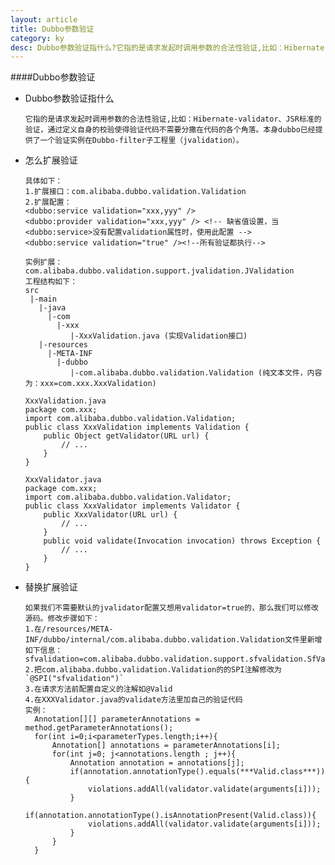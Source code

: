 ```yaml
---
layout: article
title: Dubbo参数验证
category: ky
desc: Dubbo参数验证指什么?它指的是请求发起时调用参数的合法性验证,比如：Hibernate-validator、JSR标准的验证，通过定义自身的校验使得验证代码不需要分撒在代码的各个角落。本身dubbo已经提
---
```

####Dubbo参数验证
* Dubbo参数验证指什么
      
      它指的是请求发起时调用参数的合法性验证,比如：Hibernate-validator、JSR标准的验证，通过定义自身的校验使得验证代码不需要分撒在代码的各个角落。本身dubbo已经提供了一个验证实例在Dubbo-filter子工程里（jvalidation）。

* 怎么扩展验证
 
      具体如下：
      1.扩展接口：com.alibaba.dubbo.validation.Validation
      2.扩展配置：
      <dubbo:service validation="xxx,yyy" />
      <dubbo:provider validation="xxx,yyy" /> <!-- 缺省值设置，当<dubbo:service>没有配置validation属性时，使用此配置 -->
      <dubbo:service validation="true" /><!--所有验证都执行-->
      
      实例扩展：com.alibaba.dubbo.validation.support.jvalidation.JValidation
      工程结构如下：  
      src
       |-main
         |-java
           |-com
             |-xxx
                |-XxxValidation.java (实现Validation接口)
         |-resources
           |-META-INF
             |-dubbo
                |-com.alibaba.dubbo.validation.Validation (纯文本文件，内容为：xxx=com.xxx.XxxValidation)

      XxxValidation.java
      package com.xxx;
      import com.alibaba.dubbo.validation.Validation;
      public class XxxValidation implements Validation {
          public Object getValidator(URL url) {
              // ...
          }
      }
      
      XxxValidator.java
      package com.xxx;
      import com.alibaba.dubbo.validation.Validator;
      public class XxxValidator implements Validator {
          public XxxValidator(URL url) {
              // ...
          }
          public void validate(Invocation invocation) throws Exception {
              // ...
          }
      }

* 替换扩展验证
     
      如果我们不需要默认的jvalidator配置又想用validator=true的，那么我们可以修改源码。修改步骤如下：
      1.在/resources/META-INF/dubbo/internal/com.alibaba.dubbo.validation.Validation文件里新增如下信息：
      sfvalidation=com.alibaba.dubbo.validation.support.sfvalidation.SfValidation
      2.把com.alibaba.dubbo.validation.Validation的的SPI注解修改为`@SPI("sfvalidation")`
      3.在请求方法前配置自定义的注解如@Valid
      4.在XXXValidator.java的validate方法里加自己的验证代码
      实例：
        Annotation[][] parameterAnnotations = method.getParameterAnnotations();
	    for(int i=0;i<parameterTypes.length;i++){
            Annotation[] annotations = parameterAnnotations[i];
            for(int j=0; j<annotations.length ; j++){
            	Annotation annotation = annotations[j];
            	if(annotation.annotationType().equals(***Valid.class***)){
            		violations.addAll(validator.validate(arguments[i]));
            	}
    	    	if(annotation.annotationType().isAnnotationPresent(Valid.class)){
    	    		violations.addAll(validator.validate(arguments[i]));
    	    	}
            }
	    }
